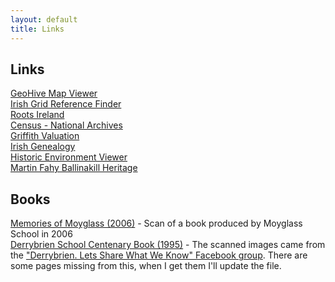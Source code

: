 ```yaml
---
layout: default
title: Links
---
```


## Links
[GeoHive Map Viewer](https://webapps.geohive.ie/mapviewer/index.html)  
[Irish Grid Reference Finder](https://irish.gridreferencefinder.com/)  
[Roots Ireland](https://www.rootsireland.ie/galwayeast/)  
[Census - National Archives](http://www.census.nationalarchives.ie/)  
[Griffith Valuation](http://www.askaboutireland.ie/griffith-valuation/)  
[Irish Genealogy](https://civilrecords.irishgenealogy.ie/churchrecords/civil-search.jsp)  
[Historic Environment Viewer](https://maps.archaeology.ie/HistoricEnvironment/)  
[Martin Fahy Ballinakill Heritage](https://www.martinfahyballinakillheritage.com/)  

## Books
[Memories of Moyglass (2006)](https://keane-content.ams3.digitaloceanspaces.com/files/memories-of-moyglass-book.pdf) - Scan of a book produced by Moyglass School in 2006  
[Derrybrien School Centenary Book (1995)](https://keane-content.ams3.digitaloceanspaces.com/files/derrybrien-school-centenary-book.pdf) - The scanned images came from the ["Derrybrien. Lets Share What We Know" Facebook group](https://www.facebook.com/media/set/?set=oa.366569591078247&type=3). There are some pages missing from this, when I get them I'll update the file. 